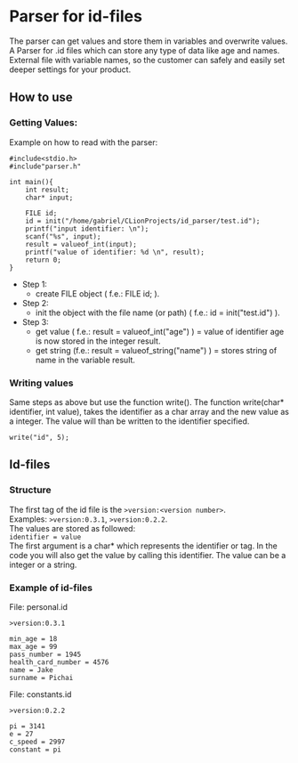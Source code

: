 



# Parser for id-files
The parser can get values and store them in variables and overwrite values.
A Parser for .id files which can store any type of data like age and names.
External file with variable names, so the customer can safely and easily set deeper settings for your product.   

## How to use
### Getting Values:
Example on how to read with the parser:

    #include<stdio.h>  
    #include"parser.h"  
      
    int main(){  
        int result;  
        char* input;  
      
        FILE id;  
        id = init("/home/gabriel/CLionProjects/id_parser/test.id");  
        printf("input identifier: \n");  
        scanf("%s", input);  
        result = valueof_int(input);  
        printf("value of identifier: %d \n", result);  
        return 0;  
    }
 * Step 1:
	 * create FILE object ( f.e.: FILE id; ).
* Step 2:
	* init the object with the file name (or path) ( f.e.: id = init("test.id") ).
* Step 3:
	* get value ( f.e.: result = valueof_int("age") ) = value of identifier age is now stored in the integer result.
	* get string (f.e.: result = valueof_string("name") ) = stores string of name in the variable result.

### Writing values
Same steps as above but use the function write().
The function write(char* identifier, int value), takes the identifier as a char array and the new value as a integer. The value will than be written to the identifier specified.

    write("id", 5);


## Id-files  
### Structure
The first tag of the id file is the `>version:<version number>`.  
Examples: `>version:0.3.1`, `>version:0.2.2`.  
The values are stored as followed:  
`identifier = value`  
The first argument is a char* which represents the identifier or tag. In the code you will also get the value by calling this
 identifier. The value can be a integer or a string.


### Example of id-files
File: personal.id

    >version:0.3.1
    
    min_age = 18
    max_age = 99
    pass_number = 1945
    health_card_number = 4576
    name = Jake
    surname = Pichai
File: constants.id

    >version:0.2.2
    
    pi = 3141
    e = 27
    c_speed = 2997
    constant = pi
